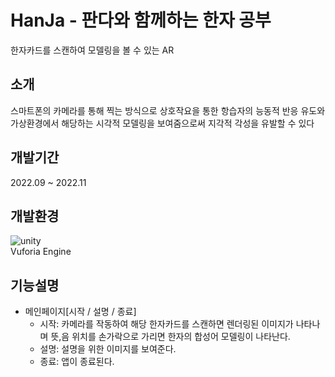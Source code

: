 # HanJa - 판다와 함께하는 한자 공부
한자카드를 스캔하여 모델링을 볼 수 있는 AR

## 소개
스마트폰의 카메라를 통해 찍는 방식으로 상호작요을 통한 항습자의 능동적 반응 유도와 가상환경에서 해당하는 시각적 모델링을 보여줌으로써 지각적 각성을 유발할 수 있다

## 개발기간
2022.09 ~ 2022.11

## 개발환경
![unity](https://img.shields.io/badge/Unity-100000?style=for-the-badge&logo=unity&logoColor=white)   
Vuforia Engine

## 기능설명
- 메인페이지[시작 / 설명 / 종료]
  - 시작: 카메라를 작동하여 해당 한자카드를 스캔하면 렌더링된 이미지가 나타나며 뜻,음 위치를 손가락으로 가리면 한자의 합성어 모델링이 나타난다.
  - 설명: 설명을 위한 이미지를 보여준다.
  - 종료: 앱이 종료된다.
